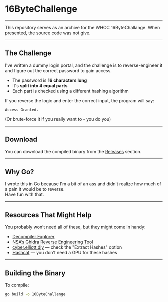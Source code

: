 # 16ByteChallenge

---

This repository serves as an archive for the WHCC 16ByteChallange. When presented, the source code was not give.

---

## The Challenge

I've written a dummy login portal, and the challenge is to reverse-engineer it and figure out the correct password to gain access.

- The password is **16 characters long**
- It's **split into 4 equal parts**
- Each part is checked using a different hashing algorithm

If you reverse the logic and enter the correct input, the program will say:

```Access Granted.```

(Or brute-force it if you really want to - you do you) 

---


## Download

You can download the compiled binary from the [Releases](https://github.com/elliott-diy/16ByteChallenge/releases/tag/v1.0.0) section.

---
## Why Go?

I wrote this in Go because I'm a bit of an ass and didn’t realize how much of a pain it would be to reverse.  
Have fun with that.

---

## Resources That Might Help

You probably won’t need all of these, but they might come in handy:

- [Decompiler Explorer](https://dogbolt.org/)
- [NSA’s Ghidra Reverse Engineering Tool](https://github.com/NationalSecurityAgency/ghidra)
- [cyber.elliott.diy](https://cyber.elliott.diy/) — check the "Extract Hashes" option
- [Hashcat](https://hashcat.net/hashcat/) — you don’t need a GPU for these hashes

---

## Building the Binary

To compile:

```bash
go build -o 16ByteChallenge
```
